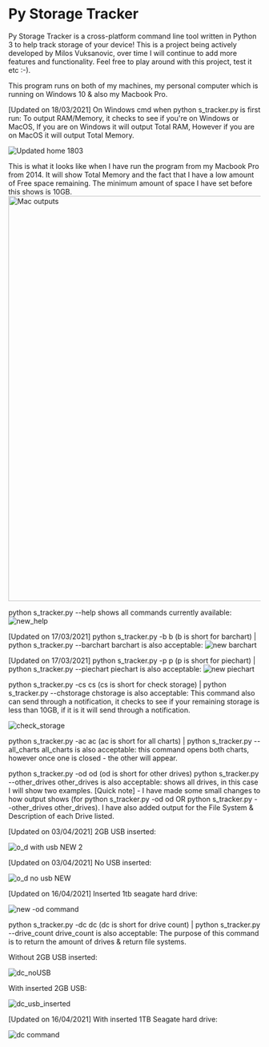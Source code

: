 # Py Storage Tracker
Py Storage Tracker is a cross-platform command line tool written in Python 3 to help track storage of your device! This is a project being actively developed by Milos Vuksanovic, over time I will continue to add more features and functionality. Feel free to play around with this project, test it etc :-).

This program runs on both of my machines, my personal computer which is running on Windows 10 & also my Macbook Pro.

[Updated on 18/03/2021] On Windows cmd when python s_tracker.py is first run:
To output RAM/Memory, it checks to see if you're on Windows or MacOS, If you are on Windows it will output Total RAM, However if you are on MacOS it will output Total Memory.

![Updated home 1803](https://user-images.githubusercontent.com/18017763/111592480-f1ac6100-881c-11eb-9a69-130af4736c48.png)

This is what it looks like when I have run the program from my Macbook Pro from 2014. It will show Total Memory and the fact that I have a low amount of Free space remaining. The minimum amount of space I have set before this shows is 10GB.
<img width="810" alt="Mac outputs" src="https://user-images.githubusercontent.com/18017763/111594295-feca4f80-881e-11eb-9955-360695c885de.png">

python s_tracker.py --help shows all  commands currently available:
![new_help](https://user-images.githubusercontent.com/18017763/110237641-1ee14f80-7f91-11eb-84bf-0b846ba5256e.PNG)

[Updated on 17/03/2021] python s_tracker.py -b b (b is short for barchart) | python s_tracker.py --barchart barchart is also acceptable:
![new barchart](https://user-images.githubusercontent.com/18017763/111435667-2b199980-8755-11eb-9afb-289f269cca0d.png)

[Updated on 17/03/2021] python s_tracker.py -p p (p is short for piechart) | python s_tracker.py --piechart piechart is also acceptable:
![new piechart](https://user-images.githubusercontent.com/18017763/111435775-4f757600-8755-11eb-8c20-641ff9cfbadf.png)

python s_tracker.py -cs cs (cs is short for check storage) | python s_tracker.py --chstorage chstorage is also acceptable:
This command also can send through a notification, it checks to see if your remaining storage is less than 10GB, if it is it will send through a notification.

![check_storage](https://user-images.githubusercontent.com/18017763/110237105-0d4a7880-7f8e-11eb-8a8d-5dc3bda932e2.PNG)


python s_tracker.py -ac ac (ac is short for all charts) | python s_tracker.py --all_charts all_charts is also acceptable:
this command opens both charts, however once one is closed - the other will appear.


python s_tracker.py -od od (od is short for other drives) python s_tracker.py --other_drives other_drives is also acceptable:
shows all drives, in this case I will show two examples. 
[Quick note] - I have made some small changes to how output shows (for python s_tracker.py -od od OR python s_tracker.py --other_drives other_drives). I have also added output for the File System & Description of each Drive listed.


[Updated on 03/04/2021] 2GB USB inserted:

![o_d with usb NEW 2](https://user-images.githubusercontent.com/18017763/113476911-321d0780-94ca-11eb-8fef-711ae8c54009.jpg)


[Updated on 03/04/2021] No USB inserted: 

![o_d no usb NEW](https://user-images.githubusercontent.com/18017763/113476945-67c1f080-94ca-11eb-850f-3a1c21d582e6.png)


[Updated on 16/04/2021] Inserted 1tb seagate hard drive:

![new -od command](https://user-images.githubusercontent.com/18017763/114962765-abdfc880-9eae-11eb-8e3b-bf5799aa134b.png)


python s_tracker.py -dc dc (dc is short for drive count) | python s_tracker.py --drive_count drive_count is also acceptable:
The purpose of this command is to return the amount of drives & return file systems.


Without 2GB USB inserted:

![dc_noUSB](https://user-images.githubusercontent.com/18017763/110237498-8b0f8380-7f90-11eb-9a23-d5d247fe28c9.PNG)


With inserted 2GB USB:

![dc_usb_inserted](https://user-images.githubusercontent.com/18017763/110237500-8c40b080-7f90-11eb-9980-c3516d30ebbb.PNG)


[Updated on 16/04/2021] With inserted 1TB Seagate hard drive:

![dc command ](https://user-images.githubusercontent.com/18017763/114962616-5b686b00-9eae-11eb-837d-87263ef7b11e.png)










